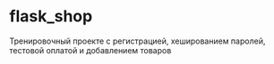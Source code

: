 # flask_shop
Тренировочный проекте с регистрацией, хешированием паролей, тестовой оплатой и добавлением товаров
